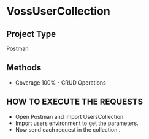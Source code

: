 # VossUserCollection

## Project Type
Postman
## Methods
- Coverage 100% - CRUD Operations

## HOW TO EXECUTE THE REQUESTS
- Open Postman and import UsersCollection.
- Import users environment to get the parameters.
- Now send each request in the collection .



